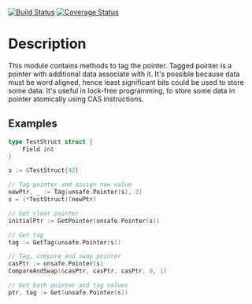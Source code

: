 [![Build Status](https://travis-ci.org/alexyer/taggedptr.svg)](https://travis-ci.org/alexyer/taggedptr)
[![Coverage Status](https://coveralls.io/repos/alexyer/taggedptr/badge.svg?branch=master&service=github)](https://coveralls.io/github/alexyer/taggedptr?branch=master)

# Description
This module contains methods to tag the pointer.
Tagged pointer is a pointer with additional data associate with it.
It's possible because data must be word aligned,
hence least significant bits could be used to store some data.
It's useful in lock-free programming,
to store some data in pointer atomically using CAS instructions.

## Examples
```go
type TestStruct struct {
	Field int
}

s := &TestStruct{42}

// Tag pointer and assign new value
newPtr, _ := Tag(unsafe.Pointer(s), 3)
s = (*TestStruct)(newPtr)

// Get clear pointer
initialPtr := GetPointer(unsafe.Pointer(s))

// Get tag
tag := GetTag(unsafe.Pointer(s))

// Tag, compare and swap pointer
casPtr := unsafe.Pointer(s)
CompareAndSwap(&casPtr, casPtr, casPtr, 0, 1)

// Get both pointer and tag values
ptr, tag := Get(unsafe.Pointer(s))
```
